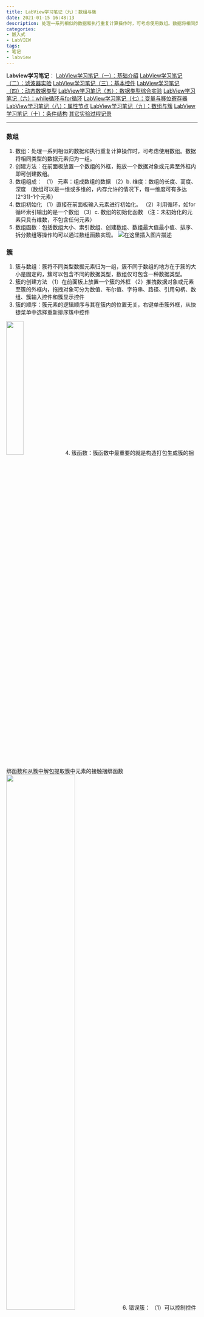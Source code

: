 ```yaml
---
title: LabView学习笔记（九）：数组与簇
date: 2021-01-15 16:48:13
description: 处理一系列相似的数据和执行重复计算操作时，可考虑使用数组。数据将相同类型的数据元素归为一组。在前面板放置一个数组的外框，拖放一个数据对象或元素至外框内即可创建数组。数组函数包括数组大小、索引数组、创建数组、数组最大值最小值、排序、拆分数组等操作均可以通过数组函数实现。
categories:
- 嵌入式
- LabVIEW
tags:
- 笔记
- labview
---
```


**Labview学习笔记**：
[LabView学习笔记（一）：基础介绍](https://blog.csdn.net/weixin_44543463/article/details/112325523)
[LabView学习笔记（二）：滤波器实验](https://blog.csdn.net/weixin_44543463/article/details/112329185)
[LabView学习笔记（三）：基本控件](https://blog.csdn.net/weixin_44543463/article/details/112364388)
[LabView学习笔记（四）：动态数据类型](https://blog.csdn.net/weixin_44543463/article/details/112366358)
[LabView学习笔记（五）：数据类型综合实验](https://blog.csdn.net/weixin_44543463/article/details/112392799)
[LabView学习笔记（六）：while循环与for循环](https://blog.csdn.net/weixin_44543463/article/details/112393383)
[LabView学习笔记（七）：变量与移位寄存器](https://blog.csdn.net/weixin_44543463/article/details/112431393)
[LabView学习笔记（八）：属性节点](https://blog.csdn.net/weixin_44543463/article/details/112470713)
[LabView学习笔记（九）：数组与簇](https://blog.csdn.net/weixin_44543463/article/details/112529983)
[LabView学习笔记（十）：条件结构](https://blog.csdn.net/weixin_44543463/article/details/112571924)
[其它实验过程记录](https://blog.csdn.net/weixin_44543463/category_10714833.html)

---
### 数组
1. 数组：处理一系列相似的数据和执行重复计算操作时，可考虑使用数组。数据将相同类型的数据元素归为一组。
2. 创建方法：在前面板放置一个数组的外框，拖放一个数据对象或元素至外框内即可创建数组。
3. 数组组成：
（1） 元素：组成数组的数据
（2）b. 维度：数组的长度、高度、深度 （数组可以是一维或多维的，内存允许的情况下，每一维度可有多达(2^31)-1个元素）
4. 数组初始化
（1）直接在前面板输入元素进行初始化。
（2）利用循环，如for循环索引输出的是一个数组
（3）c. 数组的初始化函数
（注：未初始化的元素只具有维数，不包含任何元素）
5. 数组函数：包括数组大小、索引数组、创建数组、数组最大值最小值、排序、拆分数组等操作均可以通过数组函数实现。
![在这里插入图片描述](https://img-blog.csdnimg.cn/20210112153519739.png?x-oss-process=image/watermark,type_ZmFuZ3poZW5naGVpdGk,shadow_10,text_aHR0cHM6Ly9ibG9nLmNzZG4ubmV0L3dlaXhpbl80NDU0MzQ2Mw==,size_16,color_FFFFFF,t_70)
### 簇
1. 簇与数组：簇将不同类型数据元素归为一组，簇不同于数组的地方在于簇的大小是固定的，簇可以包含不同的数据类型，数组仅可包含一种数据类型。
2. 簇的创建方法
（1）在前面板上放置一个簇的外框
（2）推拽数据对象或元素至簇的外框内，拖拽对象可分为数值、布尔值、字符串、路径、引用句柄、数组、簇输入控件和簇显示控件
3. 簇的顺序：簇元素的逻辑顺序与其在簇内的位置无关，右键单击簇外框，从快捷菜单中选择重新排序簇中控件
<img src="https://img-blog.csdnimg.cn/20210112154216684.png" width="30%">
4. 簇函数：簇函数中最重要的就是构造打包生成簇的捆绑函数和从簇中解包提取簇中元素的接触捆绑函数
<img src="https://img-blog.csdnimg.cn/20210112154316847.png?x-oss-process=image/watermark,type_ZmFuZ3poZW5naGVpdGk,shadow_10,text_aHR0cHM6Ly9ibG9nLmNzZG4ubmV0L3dlaXhpbl80NDU0MzQ2Mw==,size_16,color_FFFFFF,t_70" width="60%">
6. 错误簇：
（1）可以控制控件执行的先后顺序
（2）也可以通过错误簇控制循环的终止
7. 波形簇的簇元素
（1）t0：时间戳
（2）dt：Y数据的时间间隔
（3）Y：随时间变化的一组数据